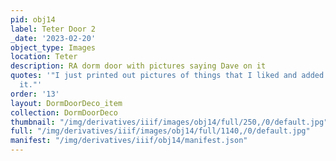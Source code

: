 ```yaml
---
pid: obj14
label: Teter Door 2
_date: '2023-02-20'
object_type: Images
location: Teter
description: RA dorm door with pictures saying Dave on it
quotes: '"I just printed out pictures of things that I liked and added my name onto
  it."'
order: '13'
layout: DormDoorDeco_item
collection: DormDoorDeco
thumbnail: "/img/derivatives/iiif/images/obj14/full/250,/0/default.jpg"
full: "/img/derivatives/iiif/images/obj14/full/1140,/0/default.jpg"
manifest: "/img/derivatives/iiif/obj14/manifest.json"
---
```

